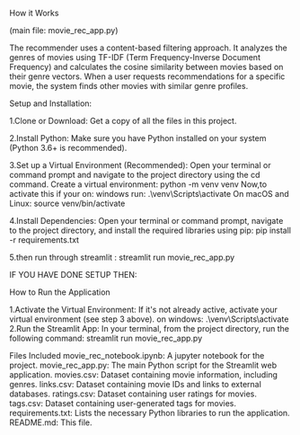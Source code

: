 How it Works

(main file: movie_rec_app.py)

The recommender uses a content-based filtering approach. It analyzes the genres of movies using TF-IDF (Term Frequency-Inverse Document Frequency) and calculates the cosine similarity between movies based on their genre vectors. When a user requests recommendations for a specific movie, the system finds other movies with similar genre profiles.


Setup and Installation:

1.Clone or Download: Get a copy of all the files in this project.

2.Install Python: Make sure you have Python installed on your system (Python 3.6+ is recommended).

3.Set up a Virtual Environment (Recommended):
    Open your terminal or command prompt and navigate to the project directory using the cd command.
    Create a virtual environment:
        python -m venv venv
    Now,to activate this if your on:
        windows run:
            .\venv\Scripts\activate
        On macOS and Linux:
            source venv/bin/activate

4.Install Dependencies: Open your terminal or command prompt, navigate to the project directory, and install the required libraries using pip:
         pip install -r requirements.txt

5.then run through streamlit :
         streamlit run movie_rec_app.py




IF YOU HAVE DONE SETUP THEN:

How to Run the Application

1.Activate the Virtual Environment: If it's not already active, activate your virtual environment (see step 3 above).
    on windows:
        .\venv\Scripts\activate
2.Run the Streamlit App: In your terminal, from the project directory, run the following command:
        streamlit run movie_rec_app.py



Files Included
movie_rec_notebook.ipynb: A jupyter notebook for the project.
movie_rec_app.py: The main Python script for the Streamlit web application.
movies.csv: Dataset containing movie information, including genres.
links.csv: Dataset containing movie IDs and links to external databases.
ratings.csv: Dataset containing user ratings for movies.
tags.csv: Dataset containing user-generated tags for movies.
requirements.txt: Lists the necessary Python libraries to run the application.
README.md: This file.